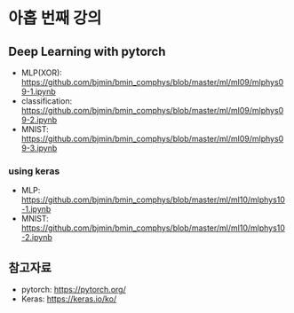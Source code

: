 # 아홉 번째 강의

## Deep Learning with pytorch

* MLP(XOR): https://github.com/bjmin/bmin_comphys/blob/master/ml/ml09/mlphys09-1.ipynb
* classification: https://github.com/bjmin/bmin_comphys/blob/master/ml/ml09/mlphys09-2.ipynb
* MNIST: https://github.com/bjmin/bmin_comphys/blob/master/ml/ml09/mlphys09-3.ipynb

### using keras 

* MLP: https://github.com/bjmin/bmin_comphys/blob/master/ml/ml10/mlphys10-1.ipynb
* MNIST: https://github.com/bjmin/bmin_comphys/blob/master/ml/ml10/mlphys10-2.ipynb

## 참고자료
* pytorch: https://pytorch.org/
* Keras: https://keras.io/ko/
